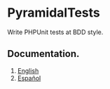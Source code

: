 
# PyramidalTests

Write PHPUnit tests at BDD style.

## Documentation.

1. [English](https://thenlabs.org/en/doc/pyramidal-tests/master/index.html)
2. [Español](https://thenlabs.org/es/doc/pyramidal-tests/master/index.html)
